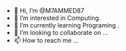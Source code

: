 - 👋 Hi, I’m @M7AMMED87
- 👀 I’m interested in Computing.
- 🌱 I’m currently learning Programing .
- 💞️ I’m looking to collaborate on ...
- 📫 How to reach me ...

<!---
M7AMMED87/M7AMMED87 is a ✨ special ✨ repository because its `README.md` (this file) appears on your GitHub profile.
You can click the Preview link to take a look at your changes.
--->
